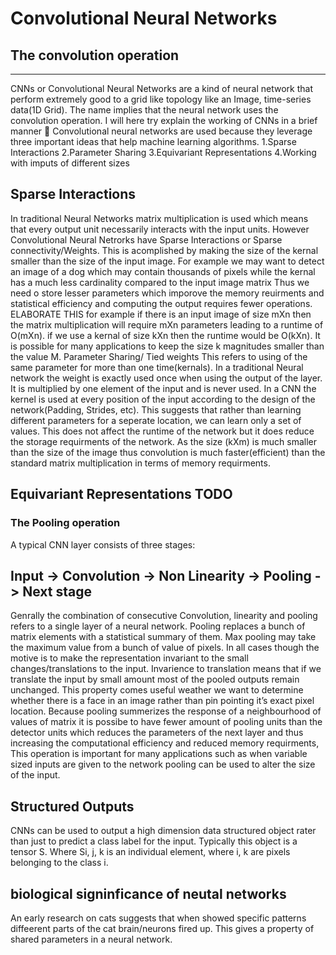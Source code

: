 
# Convolutional Neural Networks

## The convolution operation



---
CNNs or Convolutional Neural Networks are a kind of neural network that perform extremely good to a grid like topology like an Image, time-series data(1D Grid).
The name implies that the neural network uses the convolution operation.
I will here try explain the working of CNNs in a brief manner 
Convolutional neural networks are used because they leverage three important ideas that help machine learning algorithms. 1.Sparse Interactions
2.Parameter Sharing
3.Equivariant Representations
4.Working with imputs of different sizes



## Sparse Interactions
In traditional Neural Networks matrix multiplication is used which means that every output unit necessarily interacts with the input units. However Convolutional Neural Netrorks have Sparse Interactions or Sparse connectivity/Weights. This is acomplished by making the size of the kernal smaller than the size of the input image.
For example we may want to detect an image of a dog which may contain thousands of pixels while the kernal has a much less cardinality compared to the input image matrix
Thus we need o store lesser parameters which imporove the memory reuirments and statistical efficiency and computing the output requires fewer operations. ELABORATE THIS
for example if there is an input image of size
mXn then the matrix multiplication will require mXn parameters leading to a runtime of O(mXn). if we use a kernal of size kXn then the runtime would be O(kXn).
It is possible for many applications to keep the size k magnitudes smaller than the value M.
Parameter Sharing/ Tied weights
This refers to using of the same parameter for more than one time(kernals). In a traditional Neural network the weight is exactly used once when using the output of the layer. It is multiplied by one element of the input and is never used. In a CNN the kernel is used at every position of the input according to the design of the network(Padding, Strides, etc). This suggests that rather than learning different parameters for a seperate location, we can learn only a set of values. This does not affect the runtime of the network but it does reduce the storage requirments of the network.
As the size (kXm) is much smaller than the size of the image thus convolution is much faster(efficient) than the standard matrix multiplication in terms of memory requirments.

## Equivariant Representations TODO
### The Pooling operation
A typical CNN layer consists of three stages:
## Input -> Convolution -> Non Linearity -> Pooling -> Next stage
Genrally the combination of consecutive Convolution, linearity and pooling refers to a single layer of a neural network.
Pooling replaces a bunch of matrix elements with a statistical summary of them. Max pooling may take the maximum value from a bunch of value of pixels.
In all cases though the motive is to make the representation invariant to the small changes/translations to the input.
Invarience to translation means that if we translate the input by small amount most of the pooled outputs remain unchanged. This property comes useful weather we want to determine whether there is a face in an image rather than pin pointing it’s exact pixel location.
Because pooling summerizes the response of a neighbourhood of values of matrix it is possibe to have fewer amount of pooling units than the detector units which reduces the parameters of the next layer and thus increasing the computational efficiency and reduced memory requirments,
This operation is important for many applications such as when variable sized inputs are given to the network pooling can be used to alter the size of the input.

## Structured Outputs
CNNs can be used to output a high dimension data structured object rater than just to predict a class label for the input. Typically this object is a tensor S. Where Si, j, k is an individual element, where i, k are pixels belonging to the class i.

## biological signinficance of neutal networks

An early research on cats suggests that when showed specific patterns diffeerent parts of the cat brain/neurons fired up. This gives a property of shared parameters in a neural network.

